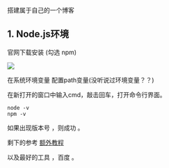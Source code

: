 
搭建属于自己的一个博客

## 1. Node.js环境  

官网下载安装 (勾选 npm)

![](http://ww3.sinaimg.cn/large/9fe4afa0gw1faljhotcr1j20dv0atq4u.jpg)

在系统环境变量 配置path变量(没听说过环境变量？？)

在新打开的窗口中输入cmd，敲击回车，打开命令行界面。

```
node -v
npm -v
```
如果出现版本号 ，则成功 。

剩下的参考
[额外教程](http://baixin.io/2015/08/HEXO%E6%90%AD%E5%BB%BA%E4%B8%AA%E4%BA%BA%E5%8D%9A%E5%AE%A2/)

以及最好的工具 ，百度 。

